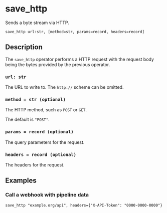 # save_http

Sends a byte stream via HTTP.

```tql
save_http url:str, [method=str, params=record, headers=record]
```

## Description

The `save_http` operator performs a HTTP request with the request body being the
bytes provided by the previous operator.

### `url: str`

The URL to write to. The `http://` scheme can be omitted.

### `method = str (optional)`

The HTTP method, such as `POST` or `GET`.

The default is `"POST"`.

### `params = record (optional)`

The query parameters for the request.

### `headers = record (optional)`

The headers for the request.

## Examples

### Call a webhook with pipeline data

```tql
save_http "example.org/api", headers={"X-API-Token": "0000-0000-0000"}
```
